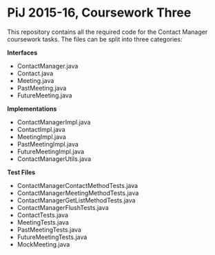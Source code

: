 # PiJ 2015-16, Coursework Three

This repository contains all the required code for the Contact Manager coursework tasks. The files can be split into three categories:

**Interfaces**
* ContactManager.java
* Contact.java
* Meeting.java
* PastMeeting.java
* FutureMeeting.java

**Implementations**
* ContactManagerImpl.java
* ContactImpl.java
* MeetingImpl.java
* PastMeetingImpl.java
* FutureMeetingImpl.java
* ContactManagerUtils.java

**Test Files**
* ContactManagerContactMethodTests.java
* ContactManagerMeetingMethodTests.java
* ContactManagerGetListMethodTests.java
* ContactManagerFlushTests.java
* ContactTests.java
* MeetingTests.java
* PastMeetingTests.java
* FutureMeetingTests.java
* MockMeeting.java